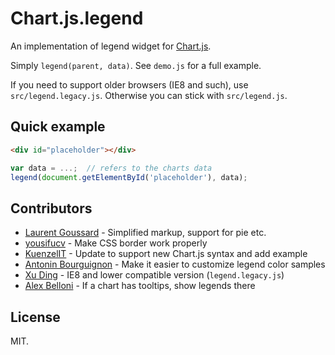 # Chart.js.legend

An implementation of legend widget for [Chart.js](https://github.com/nnnick/Chart.js).

Simply `legend(parent, data)`. See `demo.js` for a full example.

If you need to support older browsers (IE8 and such), use `src/legend.legacy.js`. Otherwise you can stick with `src/legend.js`.

## Quick example

```html
<div id="placeholder"></div>
```

```js
var data = ...;  // refers to the charts data
legend(document.getElementById('placeholder'), data);
```

## Contributors

* [Laurent Goussard](https://github.com/loranger) - Simplified markup, support for pie etc.
* [yousifucv](https://github.com/yousifucv) - Make CSS border work properly
* [KuenzelIT](https://github.com/KuenzelIT) - Update to support new Chart.js syntax and add example
* [Antonin Bourguignon](https://github.com/abourguignon) - Make it easier to customize legend color samples
* [Xu Ding](https://github.com/duskast) - IE8 and lower compatible version (`legend.legacy.js`)
* [Alex Belloni](https://github.com/alexbelloni) - If a chart has tooltips, show legends there

## License

MIT.
